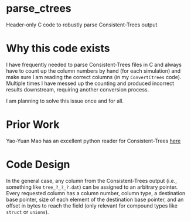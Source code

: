 # parse_ctrees
Header-only C code to robustly parse Consistent-Trees output

# Why this code exists
I have frequently needed to parse Consistent-Trees files in C and always have
to count up the column numbers by hand (for each simulation) and make sure I am
reading the correct columns (in my `ConvertCtrees` code). Multiple times I have 
messed up the counting and produced incorrect results downstream, requiring
another conversion process. 

I am planning to solve this issue once and for all. 

# Prior Work
Yao-Yuan Mao has an excellent python reader for Consistent-Trees [here](https://bitbucket.org/yymao/helpers/src/master/)

# Code Design
In the general case, any column from the Consistent-Trees output (i.e.,
something like ``tree_?_?_?.dat``) can be assigned to an arbitrary pointer. 
Every requested column has a column number, column type, a destination base
pointer, size of each element of the destination base pointer, and an offset in
bytes to reach the field (only relevant for compound types like ``struct`` or
``unions``). 

